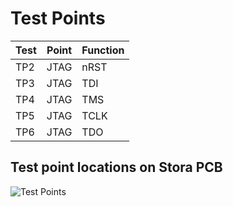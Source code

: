 # Test Points

Test |Point|Function
-----|-----|--------
TP2 | JTAG | nRST
TP3 | JTAG | TDI
TP4 | JTAG | TMS
TP5 | JTAG | TCLK
TP6 | JTAG | TDO


## Test point locations on Stora PCB
![Test Points](https://octodex.github.com/images/yaktocat.png)
